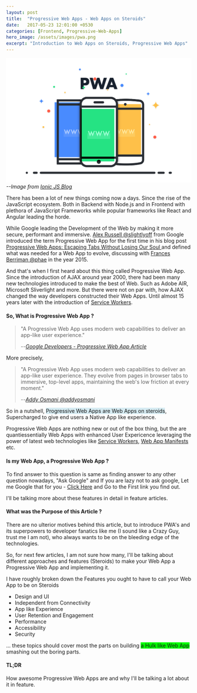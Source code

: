 ```yaml
---
layout: post
title:  "Progressive Web Apps - Web Apps on Steroids"
date:   2017-05-23 12:01:00 +0530
categories: [Frontend, Progressive-Web-Apps]
hero_image: /assets/images/pwa.png
excerpt: "Introduction to Web Apps on Steroids, Progressive Web Apps"
---
```


![Progressive Web App](/assets/images/pwa.png)
<cite >--Image from [Ionic JS Blog](http://blog.ionic.io/what-is-a-progressive-web-app/)</cite>


There has been a lot of new things coming now a days. Since the rise of the JavaScript ecosystem. Both in Backend with Node.js and in Frontend with plethora of JavaScript Frameworks while popular frameworks like React and Angular leading the horde.

While Google leading the Development of the Web by making it more secure, performant and immersive. [Alex Russell @slightlyoff](https://github.com/slightlyoff) from Google introduced the term Progressive Web App for the first time in his blog post [ Progressive Web Apps: Escaping Tabs Without Losing Our Soul ](https://infrequently.org/2015/06/progressive-apps-escaping-tabs-without-losing-our-soul/) and defined what was needed for a Web App to evolve, discussing with [Frances Berriman @phae](https://github.com/phae) in the year 2015.

And that's when I first heard about this thing called Progressive Web App. Since the introduction of AJAX around year 2000, there had been many new technologies introduced to make the best of Web. Such as Adobe AIR, Microsoft Sliverlight and more. But there were not on par with, how AJAX changed the way developers constructed their Web Apps. Until almost 15 years later with the introduction of [Service Workers](https://developers.google.com/web/fundamentals/getting-started/primers/service-workers#what_is_a_service_worker).

#### So, What is Progressive Web App ?


> "A Progressive Web App uses modern web capabilities to deliver an app-like user experience."
>
> --<cite>[Google Developers - Progressive Web App Article](https://developers.google.com/web/progressive-web-apps/?hl=en)</cite>

More precisely,

> "A Progressive Web App uses modern web capabilities to deliver an app-like user experience. They evolve from pages in browser tabs to immersive, top-level apps, maintaining the web's low friction at every moment."
>
> --<cite>[Addy Osmani @addyosmani](https://github.com/addyosmani)</cite>

So in a nutshell, <span style="background-color: #d6ebf2">Progressive Web Apps are Web Apps on steroids</span>, Supercharged to give end users a Native App like experience.

Progressive Web Apps are nothing new or out of the box thing, but the are quantiessentially Web Apps with enhanced User Expericence leveraging the power of latest web technologies like [Service Workers](https://developers.google.com/web/fundamentals/getting-started/primers/service-workers#what_is_a_service_worker), [Web App Manifests](https://developers.google.com/web/fundamentals/engage-and-retain/web-app-manifest/) etc.

#### Is my Web App, a Progressive Web App ?

To find answer to this question is same as finding answer to any other question nowadays, "Ask Google" and If you are lazy not to ask google, Let me Google that for you - [Click Here](http://letmegooglethat.com/?q=progressive+web+app+checklist) and Go to the First link you find out.

I'll be talking more about these features in detail in feature articles.


#### What was the Purpose of this Article ?

There are no ulterior motives behind this article, but to introduce PWA's and its superpowers to developer fanatics like me (I sound like a Crazy Guy, trust me I am not), who always wants to be on the bleeding edge of the technologies.

So, for next few articles, I am not sure how many, I'll be talking about different approaches and features (Steroids) to make your Web App a Progressive Web App and implementing it.

I have roughly broken down the Features you ought to have to call your Web App to be on Steroids

- Design and UI
- Independent from Connectivity
- App like Experience
- User Retention and Engagement
- Performance
- Accessibility
- Security

... these topics should cover most the parts on building <span style="background-color: #00FF00">a Hulk like Web App</span> smashing out the boring parts.

#### TL;DR

How awesome Progressive Web Apps are and why I'll be talking a lot about it in feature.


